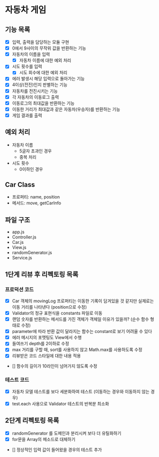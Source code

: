 # 자동차 게임

## 기능 목록

- [x] 입력, 출력을 담당하는 모듈 구현
- [x] 0에서 9사이의 무작위 값을 반환하는 기능
- [x] 자동차의 이름을 입력
  - [x] 자동차 이름에 대한 예외 처리
- [x] 시도 횟수를 입력
  - [x] 시도 회수에 대한 예외 처리
- [x] 에러 발생시 해당 입력으로 돌아가는 기능
- [x] 4이상(전진)인지 판별하는 기능
- [x] 자동차를 전진시키는 기능
- [x] 각 자동차의 이동로그 출력
- [x] 이동로그의 최대값을 반환하는 기능
- [x] 이동한 거리가 최대값과 같은 자동차(우승자)를 반환하는 기능
- [x] 게임 결과를 출력

## 예외 처리

- 자동차 이름
  - 5글자 초과인 경우
  - 중복 처리
- 시도 횟수
  - 0이하인 경우

## Car Class

- 프로퍼티: name, position
- 메서드: move, getCarInfo

## 파일 구조

- app.js
- Controller.js
- Car.js
- View.js
- randomGenerator.js
- Service.js

## 1단계 리뷰 후 리펙토링 목록

### 프로덕션 코드

- [x] Car 객체의 movingLog 프로퍼티는 이동한 기록이 담겨있을 것 같지만 실제로는
      이동 거리를 나타낸다 (position으로 수정)
- [x] Validator의 정규 표현식을 constants 파일로 이동
- [x] 랜덤 숫자를 반환하는 메서드를 가진 객체가 객체일 이유가 있을까? (순수 함수
      형태로 수정)
- [x] parameter에 따라 반환 값이 달라지는 함수는 constant로 보기 어려울 수 있다
- [x] 에러 메시지의 포멧팅도 View에서 수행
- [x] 들여쓰기 depth를 2이하로 수정
- [x] max 거리를 구할 때, sort를 사용하지 않고 Math.max를 사용하도록 수정
- [x] 리뷰받은 코드 스타일에 대한 내용 적용
- [] 함수의 길이가 10라인이 넘어가지 않도록 수정

### 테스트 코드

- [x] 자동차 모델 테스트를 보다 세분화하여 테스트 (이동하는 경우와 이동하지 않는
      경우)
- [x] test.each 사용으로 Validator 테스트의 반복분 최소화

## 2단계 리펙토링 목록

- [x] randomGenerator 를 도메인과 분리시켜 보다 더 유틸화하기
- [x] for문을 Array의 메소드로 대체하기
- [] 정상적인 입력 값이 들어왔을 경우의 테스트 추가
